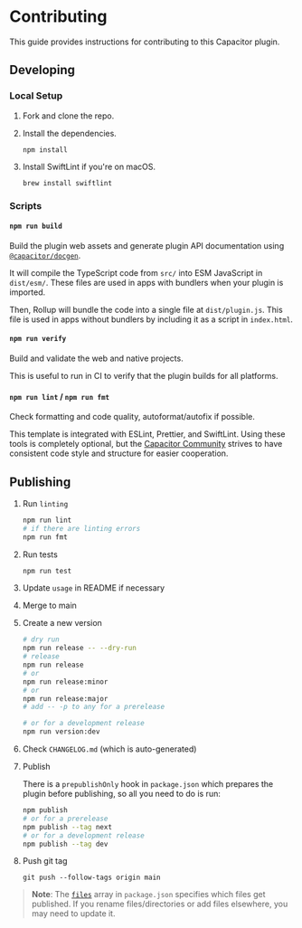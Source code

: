 # Contributing

This guide provides instructions for contributing to this Capacitor plugin.

## Developing

### Local Setup

1. Fork and clone the repo.
1. Install the dependencies.

   ```shell
   npm install
   ```

1. Install SwiftLint if you're on macOS.

   ```shell
   brew install swiftlint
   ```

### Scripts

#### `npm run build`

Build the plugin web assets and generate plugin API documentation using [`@capacitor/docgen`](https://github.com/ionic-team/capacitor-docgen).

It will compile the TypeScript code from `src/` into ESM JavaScript in `dist/esm/`. These files are used in apps with bundlers when your plugin is imported.

Then, Rollup will bundle the code into a single file at `dist/plugin.js`. This file is used in apps without bundlers by including it as a script in `index.html`.

#### `npm run verify`

Build and validate the web and native projects.

This is useful to run in CI to verify that the plugin builds for all platforms.

#### `npm run lint` / `npm run fmt`

Check formatting and code quality, autoformat/autofix if possible.

This template is integrated with ESLint, Prettier, and SwiftLint. Using these tools is completely optional, but the [Capacitor Community](https://github.com/capacitor-community/) strives to have consistent code style and structure for easier cooperation.

## Publishing

1. Run `linting`
   ```bash
   npm run lint
   # if there are linting errors
   npm run fmt
   ```
1. Run tests
   ```bash
   npm run test
   ```
1. Update `usage` in README if necessary
1. Merge to main
1. Create a new version
   ```bash
   # dry run
   npm run release -- --dry-run
   # release
   npm run release
   # or
   npm run release:minor
   # or
   npm run release:major
   # add -- -p to any for a prerelease

   # or for a development release
   npm run version:dev
   ```
1. Check `CHANGELOG.md` (which is auto-generated)
1. Publish

   There is a `prepublishOnly` hook in `package.json` which prepares the plugin before publishing, so all you need to do is run:

   ```bash
   npm publish
   # or for a prerelease
   npm publish --tag next
   # or for a development release
   npm publish --tag dev
   ```
1. Push git tag
   ```
   git push --follow-tags origin main
   ```

> **Note**: The [`files`](https://docs.npmjs.com/cli/v7/configuring-npm/package-json#files) array in `package.json` specifies which files get published. If you rename files/directories or add files elsewhere, you may need to update it.
